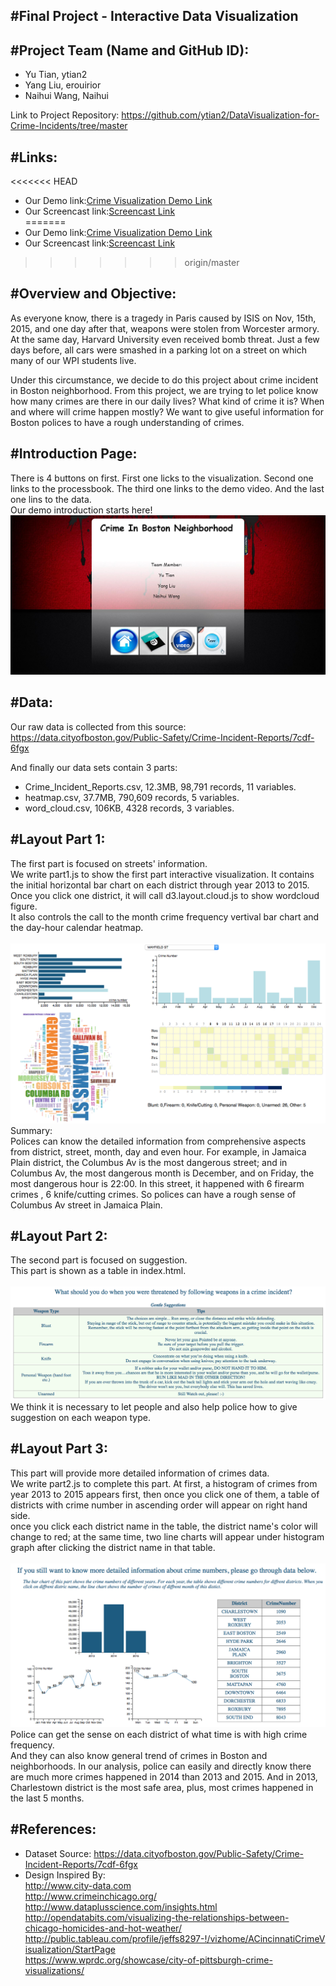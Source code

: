 #Final Project - Interactive Data Visualization  
---
#Project Team (Name and GitHub ID):
---
- Yu Tian, ytian2
- Yang Liu, erouirior
- Naihui Wang, Naihui

Link to Project Repository: https://github.com/ytian2/DataVisualization-for-Crime-Incidents/tree/master

#Links:
---
<<<<<<< HEAD
- Our Demo link:[Crime Visualization Demo Link](http://ytian2.github.io/DataVisFinal/firstPage.html)<br>
- Our Screencast link:[Screencast Link](https://www.youtube.com/watch?v=JuHWyqIqRuc)<br>
=======
- Our Demo link:[Crime Visualization Demo Link](http://ytian2.github.io/DataVisualization-for-Crime-Incidents/code/firstPage.html)<br>
- Our Screencast link:[Screencast Link](https://www.youtube.com/watch?v=HuhswD9qbc8)<br>
>>>>>>> origin/master

#Overview and Objective:
---
As everyone know, there is a tragedy in Paris caused by ISIS on Nov, 15th, 2015, and one day after that, weapons were stolen from Worcester armory. At the same day, Harvard University even received bomb threat. Just a few days before, all cars were smashed in a parking lot on a street on which many of our WPI students live. 

Under this circumstance, we decide to do this project about crime incident in Boston neighborhood. From this project, we are trying to let police know how many crimes are there in our daily lives? What kind of crime it is? When and where will crime happen mostly? We want to give useful information for Boston polices to have a rough understanding of crimes.

#Introduction Page:
---
There is 4 buttons on first. First one licks to the visualization. Second one links to the processbook. The third one links to the demo video. And the last one lins to the data.
<br>Our demo introduction starts here!![Introduction Page](img/firstpage.png)<br>

#Data:
---
Our raw data is collected from this source: https://data.cityofboston.gov/Public-Safety/Crime-Incident-Reports/7cdf-6fgx

And finally our data sets contain 3 parts:
- Crime_Incident_Reports.csv, 12.3MB, 98,791 records, 11 variables.
- heatmap.csv, 37.7MB, 790,609 records, 5 variables.
- word_cloud.csv, 106KB, 4328 records, 3 variables.

#Layout Part 1:
---
The first part is focused on streets' information. 
<br>We write part1.js to show the first part interactive visualization. It contains the initial horizontal bar chart on each district through year 2013 to 2015. Once you click one district, it will call d3.layout.cloud.js to show wordcloud figure.
<br>It also controls the call to the month crime frequency vertival bar chart and the day-hour calendar heatmap.
<br><br>![Layout Part 1](img/part1.png)<br>
Summary:
<br>Polices can know the detailed information from comprehensive aspects from district, street, month, day and even hour. For example, in Jamaica Plain district, the Columbus Av is the most dangerous street; and in Columbus Av, the most dangerous month is December, and on Friday, the most dangerous hour is 22:00. In this street, it happened with 6 firearm crimes , 6 knife/cutting crimes. So polices can have a rough sense of Columbus Av street in Jamaica Plain.

#Layout Part 2:
---
The second part is focused on suggestion.
<br>This part is shown as a table in index.html.
<br><br>![Layout Part 2](img/part2.png)<br>
We think it is necessary to let people and also help police how to give suggestion on each weapon type.

#Layout Part 3:
---
This part will provide more detailed information of crimes data. 
<br>We write part2.js to complete this part. At first, a histogram of crimes from year 2013 to 2015 appears first, then once you click one of them, a table of districts with crime number in ascending order will appear on right hand side.
<br>once you click each district name in the table, the district name's color will change to red; at the same time, two line charts will appear under histogram graph after clicking the district name in that table. 
<br><br>![Layout Part 3](img/part3.png)
<br>Police can get the sense on each district of what time is with high crime frequency. 
<br>And they can also know general trend of crimes in Boston and neighborhoods. In our analysis, police can easily and directly know there are much more crimes happened in 2014 than 2013 and 2015. And in 2013, Charlestown district is the most safe area, plus, most crimes happened in the last 5 months.

#References:
---
- Dataset Source: https://data.cityofboston.gov/Public-Safety/Crime-Incident-Reports/7cdf-6fgx
- Design Inspired By: 
<br>http://www.city-data.com
<br>http://www.crimeinchicago.org/
<br>http://www.dataplusscience.com/insights.html
<br>http://opendatabits.com/visualizing-the-relationships-between-chicago-homicides-and-hot-weather/
<br>http://public.tableau.com/profile/jeffs8297-!/vizhome/ACincinnatiCrimeVisualization/StartPage
<br>https://www.wprdc.org/showcase/city-of-pittsburgh-crime-visualizations/


